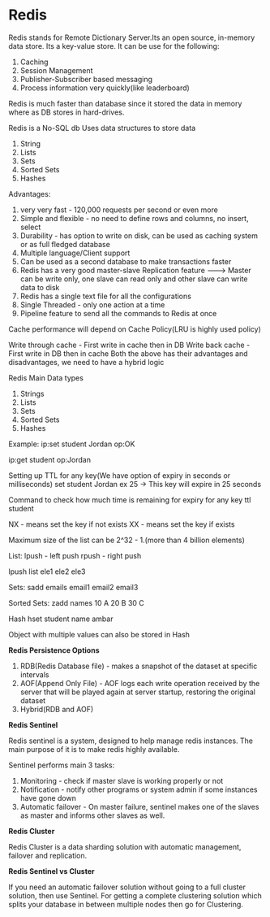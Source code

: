 # Redis

Redis stands for Remote Dictionary Server.Its an open source, in-memory data store. Its a key-value store.
It can be use for the following:
1. Caching
2. Session Management
3. Publisher-Subscriber based messaging
4. Process information very quickly(like leaderboard)

Redis is much faster than database since it stored the data in memory where as DB stores in hard-drives.

Redis is a No-SQL db
Uses data structures to store data
1. String
2. Lists
3. Sets
4. Sorted Sets
5. Hashes

Advantages:
1. very very fast - 120,000 requests per second or even more
2. Simple and flexible - no need to define rows and columns, no insert, select
3. Durability - has option to write on disk, can be used as caching system or as full fledged database
4. Multiple language/Client support
5. Can be used as a second database to make transactions faster
6. Redis has a very good master-slave Replication feature
---> Master can be write only, one slave can read only and other slave can write data to disk
7. Redis has a single text file for all the configurations
8. Single Threaded - only one action at a time
9. Pipeline feature to send all the commands to Redis at once

Cache performance will depend on Cache Policy(LRU is highly used policy)

Write through cache - First write in cache then in DB
Write back cache - First write in DB then in cache
Both the above has their advantages and disadvantages, we need to have a hybrid logic

Redis Main Data types
1. Strings
2. Lists
3. Sets
4. Sorted Sets
5. Hashes

Example:
ip:set student Jordan
op:OK

ip:get student
op:Jordan

Setting up TTL for any key(We have option of expiry in seconds or milliseconds)
set student Jordan ex 25 -> This key will expire in 25 seconds

Command to check how much time is remaining for expiry for any key
ttl student

NX - means set the key if not exists
XX - means set the key if exists

Maximum size of the list can be 2^32 - 1.(more than 4 billion elements)

List:
lpush - left push
rpush - right push

lpush list ele1 ele2 ele3

Sets:
sadd emails email1 email2 email3

Sorted Sets:
zadd names 10 A 20 B 30 C

Hash
hset student name ambar

Object with multiple values can also be stored in Hash

**Redis Persistence Options**

1. RDB(Redis Database file) - makes a snapshot of the dataset at specific intervals
2. AOF(Append Only File) - AOF logs each write operation received by the server that will be played again at
server startup, restoring the original dataset
3. Hybrid(RDB and AOF)

**Redis Sentinel**

Redis sentinel is a system, designed to help manage redis instances.
The main purpose of it is to make redis highly available.

Sentinel performs main 3 tasks:
1. Monitoring - check if master slave is working properly or not
2. Notification - notify other programs or system admin if some instances have gone down
3. Automatic failover - On master failure, sentinel makes one of the slaves as master and informs other slaves as well.

**Redis Cluster**

Redis Cluster is a data sharding solution with automatic management, failover and replication.

**Redis Sentinel vs Cluster**

If you need an automatic failover solution without going to a full cluster solution, then use Sentinel.
For getting a complete clustering solution which splits your database in between multiple nodes then go for Clustering.

 


